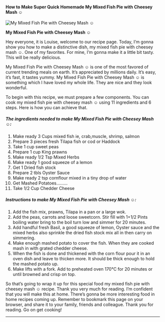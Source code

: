             

#### How to Make Super Quick Homemade My Mixed Fish Pie with Cheesey Mash ☺

![My Mixed Fish Pie with Cheesey Mash ☺](https://img-global.cpcdn.com/recipes/7921472c15e75c2c/751x532cq70/my-mixed-fish-pie-with-cheesey-mash-%e2%98%ba-recipe-main-photo.jpg)

**My Mixed Fish Pie with Cheesey Mash ☺**

Hey everyone, it is Louise, welcome to our recipe page. Today, I’m gonna show you how to make a distinctive dish, my mixed fish pie with cheesey mash ☺. One of my favorites. For mine, I’m gonna make it a little bit tasty. This will be really delicious.

My Mixed Fish Pie with Cheesey Mash ☺ is one of the most favored of current trending meals on earth. It’s appreciated by millions daily. It’s easy, it’s fast, it tastes yummy. My Mixed Fish Pie with Cheesey Mash ☺ is something which I have loved my whole life. They are nice and they look wonderful.

To begin with this recipe, we must prepare a few components. You can cook my mixed fish pie with cheesey mash ☺ using 11 ingredients and 6 steps. Here is how you can achieve that.

##### The ingredients needed to make My Mixed Fish Pie with Cheesey Mash ☺:

1.  Make ready 3 Cups mixed fish ie, crab,muscle, shrimp, salmon
2.  Prepare 3 pieces fresh Tilapa fish or cod or Haddock
3.  Take 1 cup sweet peas
4.  Prepare 1 cup King prawns
5.  Make ready 1/2 Tsp Mixed Herbs
6.  Make ready 1 good squeeze of a lemon
7.  Get 1 Dried fish stock
8.  Prepare 2 tbls Oyster Sauce
9.  Make ready 2 tsp cornflour mixed in a tiny drop of water
10.  Get Mashed Potatoes………
11.  Take 1/2 Cup Chedder Cheese

##### Instructions to make My Mixed Fish Pie with Cheesey Mash ☺:

1.  Add the fish mix, prawns, Tilapa in a pan or a large wok.
2.  Add the peas, carrots and loose sweetcorn. Stir fill with 1+1/2 Pints boiling water bring to the boil turn low and simmer for 20 minutes.
3.  Add handful fresh Basil, a good squeeze of lemon, Oyster sauce and the mixed herbs also sprinkle the dried fish stock mix all in then carry on simmering.
4.  Make enough mashed potato to cover the fish. When they are cooked mash in with grated chedder cheese.
5.  When the fish is done and thickened with the corn flour pour it in an oven dish and leave to thicken more. It should be thick enough to hold the mashed potato up.
6.  Make lifts with a fork. Add to preheated oven 170°C for 20 minutes or until browned and crisp on top.

So that’s going to wrap it up for this special food my mixed fish pie with cheesey mash ☺ recipe. Thank you very much for reading. I’m confident that you will make this at home. There’s gonna be more interesting food in home recipes coming up. Remember to bookmark this page on your browser, and share it to your family, friends and colleague. Thank you for reading. Go on get cooking!

* * *